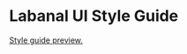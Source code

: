 # Labanal UI Style Guide

[Style guide preview.](https://www.figma.com/proto/0LaUaxyNzSTMTySNgYDlp8/Labanal?node-id=1-15&p=f&t=3zCVPmIKtbFAFeXf-1&scaling=min-zoom&content-scaling=fixed&page-id=1%3A2&starting-point-node-id=1%3A15)
